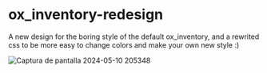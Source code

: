 # ox_inventory-redesign
A new design for the boring style of the default ox_inventory, and a rewrited css to be more easy to change colors and make your own new style :)


![Captura de pantalla 2024-05-10 205348](https://github.com/user-attachments/assets/954bf808-7710-464a-8df2-7e2cbcfb91e2)
